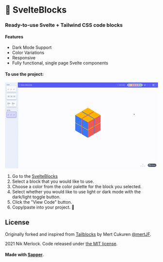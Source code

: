 # :bricks: SvelteBlocks
### Ready-to-use Svelte + Tailwind CSS code blocks

#### Features

* Dark Mode Support
* Color Variations
* Responsive
* Fully functional, single page Svelte components


#### To use the project:

[![tailblocks](https://github.com/nikmerlock97/svelteblocks/blob/main/static/preview.gif)](https://tailblocks.cc)

1. Go to the [SvelteBlocks](https://svelteblocks.vercel.app/)
2. Select a block that you would like to use.
3. Choose a color from the color palette for the block you selected.
4. Select whether you would like to use light or dark mode with the dark/light toggle button.
5. Click the "View Code" button.
6. Copy/paste into your project.
🎉

## License

Originally forked and inspired from  [Tailblocks](https://tailblocks.cc) by Mert Cukuren [@mertJF](https://github.com/mertJF).

2021 Nik Merlock. Code released under [the MIT license](https://github.com/mertjf/tailblocks/blob/master/LICENSE).

#### Made with [Sapper](https://sapper.svelte.dev/).

